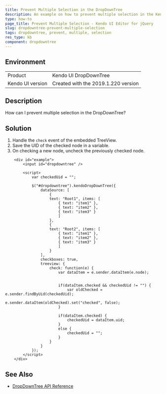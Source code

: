 ```yaml
---
title: Prevent Multiple Selection in the DropDownTree
description: An example on how to prevent multiple selection in the Kendo UI Editor.
type: how-to
page_title: Prevent Multiple Selection - Kendo UI Editor for jQuery
slug: dropdowntree-prevent-multiple-selection
tags: dropdowntree, prevent, multiple, selection
res_type: kb
component: dropdowntree
---
```


## Environment

<table>
 <tr>
  <td>Product</td>
  <td>Kendo UI DropDownTree</td>
 </tr>
 <tr>
  <td>Kendo UI version</td>
  <td>Created with the 2019.1.220 version</td>
 </tr>
</table>

## Description

How can I prevent multiple selection in the DropDownTree?

## Solution

1. Handle the `check` event of the embedded TreeView.
1. Save the UID of the checked node in a variable.
1. On checking a new node, uncheck the previously checked node.

```dojo
    <div id="example">
        <input id="dropdowntree" />

        <script>
            var checkedUid = "";

            $("#dropdowntree").kendoDropDownTree({
                dataSource: [
                    {
                    text: "Root1", items: [
                        { text: "item1" },
                        { text: "item2" },
                        { text: "item3" }
                        ]
                    },
                    {
                    text: "Root2", items: [
                        { text: "item1" },
                        { text: "item2" },
                        { text: "item3" }
                        ]
                    }
                ],
                checkboxes: true,
                treeview: {
                    check: function(e) {
                        var dataItem = e.sender.dataItem(e.node);


                        if(dataItem.checked && checkedUid != "") {
                            var oldChecked = e.sender.findByUid(checkedUid);
                            e.sender.dataItem(oldChecked).set("checked", false);
                        }

                        if(dataItem.checked) {
                            checkedUid = dataItem.uid;
                        }
                        else {
                            checkedUid = "";
                        }
                    }
                }
            });
        </script>
    </div>
```

## See Also

* [DropDownTree API Reference](/api/javascript/ui/dropdowntree)
